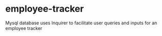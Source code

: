 # employee-tracker
Mysql database uses Inquirer to facilitate user queries and inputs for an employee tracker
